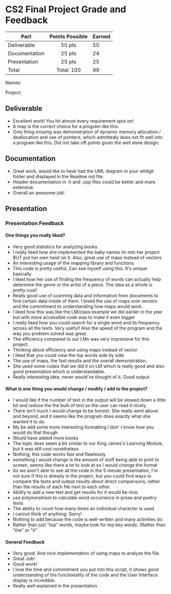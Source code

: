 # CS2 Final Project Grade and Feedback

| Part          | Points Possible  | Earned |
|---------------|:----------------:|--------|
| Deliverable   |          50 pts  |   50   |
| Documentation |          25 pts  |   24   |
| Presentation  |          25 pts  |   25   |
| Total         |       Total: 100 |   99   |

Names: 

Project: 

## Deliverable

* Excellent work! You hit almost every requirement spot on!
* A map is the correct choice for a program like this.
* Only thing missing was demonstration of dynamic memory allocation / deallocation and use of pointers, which admittedly does not fit well into a program like this.  Did not take off points given the well done design.

## Documentation

* Great work, would like to have had the UML diagram in your whitgit folder and displayed in the Readme.md file.
* Header documentation in .h and .cpp files could be better and more extensive.
* Overall an awesome job!

## Presentation

### Presentation Feedback

#### One things you really liked?

* Very good statistics for analyzing books.
* I really liked how she implemented the baby names lm into her project BUT put her own twist on it. Also, great use of maps instead of vectors.
* An interesting usage of the mapping library and functions
* This code is pretty useful, Can see myself using this. It's unique basically
* I liked how her use of finding the frequency of words can actually help determine the genre or the artist of a piece. The idea as a whole is pretty cool!
* Really good use of scanning data and information from documents to find certain data inside of them. I loved the use of maps over vectors and the commitment to understanding how maps would work.
* I liked how this was like the LM/class example we did earlier in the year but with more accessible code was to make it even bigger
* I really liked how you could search for a single word and its frequency across all the texts. Very useful! Also the speed of the program and the way you problem solved was great.
* The efficiency compared to our LMs was very impressive for this project.
* Thinking about efficiency and using maps instead of vector
* I liked that you could view the top words side by side
* The use of maps, the fast results and the overall demonstration.
* She used some codes that we did it on LM which is really good and also good presentation which is understandable.
* Really interesting idea, never would've thought of it. Good output


#### What is one thing you would change / modify / add to the project?

* I would like if the number of text in the output will be slowed down a little bit and reduce the the bulk of text so the user can read it nicely.
* There isn't much I would change to be honest. She really went above and beyond, and it seems like the program does exactly what she wanted it to do.
* My be add some more interesting formatting I don' t know how you would do that though
* Would have added more books
* The topic does seem a bit similar to our King James's Learning Module, but it was still cool nonetheless
* Nothing, this code works fast and flawlessly
* something I would change is the amount of stuff being able to print to screen, seems like there a lot to look at so I would change the format
* As we aren't able to see all the code in the 5 minute presentation, I'm not sure if this is already in the project, but you could find ways to compare the texts and output results about direct comparisons, rather than the results of each file next to each other.
* Ability to add a new text and get results for it would be nice.
* use polymorphism to calculate word occurrence in prose and poetry texts
* The ability to count how many times an individual character is used
* I cannot think of anything. Sorry!
* Nothing to add because the code is well-written and many activities do.
* Rather than just "top" words, maybe look for top key words. (Rather than "the" or "it"

#### General Feedback

* Very good. And nice implementation of using maps to analyze the file.
* Great Job!
* Good work!
* I love the time and commitment you put into this script, it shows good understanding of the functionality of the code and the User Interface display is incredible.
* Really well explained in the presentation.


